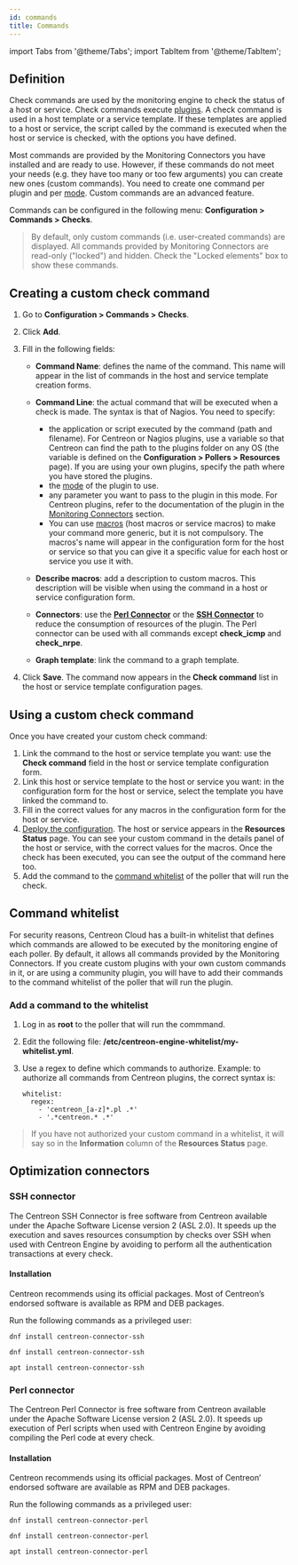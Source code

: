 ```yaml
---
id: commands
title: Commands
---
```

import Tabs from '@theme/Tabs';
import TabItem from '@theme/TabItem';

## Definition

Check commands are used by the monitoring engine to check the status of a host or service. Check commands execute [plugins](../../resources/glossary.md#plugin). A check command is used in a host template or a service template. If these templates are applied to a host or service, the script called by the command is executed when the host or service is checked, with the options you have defined.

Most commands are provided by the Monitoring Connectors you have installed and are ready to use. However, if these commands do not meet your needs (e.g. they have too many or too few arguments) you can create new ones (custom commands). You need to create one command per plugin and per [mode](../../resources/glossary.md#mode). Custom commands are an advanced feature.

Commands can be configured in the following menu: **Configuration > Commands > Checks**.

> By default, only custom commands (i.e. user-created commands) are displayed. All commands provided by Monitoring Connectors are read-only ("locked") and hidden. Check the "Locked elements" box to show these commands.

## Creating a custom check command

1. Go to **Configuration > Commands > Checks**.
2. Click **Add**.
3. Fill in the following fields:

   * **Command Name**: defines the name of the command. This name will appear in the list of commands in the host and service template creation forms.
   * **Command Line**: the actual command that will be executed when a check is made. The syntax is that of Nagios. You need to specify:

      * the application or script executed by the command (path and filename). For Centreon or Nagios plugins, use a variable so that Centreon can find the path to the plugins folder on any OS (the variable is defined on the **Configuration > Pollers > Resources** page). If you are using your own plugins, specify the path where you have stored the plugins.
      * the [mode](../../resources/glossary.md#mode) of the plugin to use.
      * any parameter you want to pass to the plugin in this mode. For Centreon plugins, refer to the documentation of the plugin in the [Monitoring Connectors](/pp/integrations/plugin-packs/getting-started/introduction) section.
      * You can use [macros](macros.md) (host macros or service macros) to make your command more generic, but it is not compulsory. The macros's name will appear in the configuration form for the host or service so that you can give it a specific value for each host or service you use it with.

   * **Describe macros**: add a description to custom macros. This description will be visible when using the command in a host or service configuration form.
   * **Connectors**: use the **[Perl Connector](#perl-connector)** or the **[SSH Connector](#ssh-connector)** to reduce the consumption of resources of the plugin. The Perl connector can be used with all commands except **check_icmp** and **check_nrpe**.
   * **Graph template**: link the command to a graph template.

4. Click **Save**. The command now appears in the **Check command** list in the host or service template configuration pages.

## Using a custom check command

Once you have created your custom check command:

1. Link the command to the host or service template you want: use the **Check command** field in the host or service template configuration form.
2. Link this host or service template to the host or service you want: in the configuration form for the host or service, select the template you have linked the command to.
3. Fill in the correct values for any macros in the configuration form for the host or service.
3. [Deploy the configuration](../monitoring-servers/deploying-a-configuration.md). The host or service appears in the **Resources Status** page. You can see your custom command in the details panel of the host or service, with the correct values for the macros. Once the check has been executed, you can see the output of the command here too.
4. Add the command to the [command whitelist](#command-whitelist) of the poller that will run the check.

## Command whitelist

For security reasons, Centreon Cloud has a built-in whitelist that defines which commands are allowed to be executed by the monitoring engine of each poller. By default, it allows all commands provided by the Monitoring Connectors. If you create custom plugins with your own custom commands in it, or are using a community plugin, you will have to add their commands to the command whitelist of the poller that will run the plugin.

### Add a command to the whitelist

1. Log in as **root** to the poller that will run the commmand.
2. Edit the following file: **/etc/centreon-engine-whitelist/my-whitelist.yml**.
3. Use a regex to define which commands to authorize. Example: to authorize all commands from Centreon plugins, the correct syntax is:

   ```shell
   whitelist:
     regex:
       - 'centreon_[a-z]*.pl .*'
       - '.*centreon.* .*'
    ```

> If you have not authorized your custom command in a whitelist, it will say so in the **Information** column of the **Resources Status** page.

## Optimization connectors

### SSH connector

The Centreon SSH Connector is free software from Centreon available under the Apache Software License version 2 (ASL 2.0).
It speeds up the execution and saves resources consumption by checks over SSH when used with Centreon Engine by avoiding to perform all the authentication transactions at every check.

#### Installation

Centreon recommends using its official packages. Most of Centreon’s endorsed software is available as RPM and DEB packages.

Run the following commands as a privileged user:

<Tabs groupId="sync">
<TabItem value="Alma / RHEL / Oracle Linux 8" label="Alma / RHEL / Oracle Linux 8">

``` shell
dnf install centreon-connector-ssh
```

</TabItem>
<TabItem value="Alma / RHEL / Oracle Linux 9" label="Alma / RHEL / Oracle Linux 9">

``` shell
dnf install centreon-connector-ssh
```

</TabItem>
<TabItem value="Debian 11" label="Debian 11">

``` shell
apt install centreon-connector-ssh
```

</TabItem>
</Tabs>

### Perl connector

The Centreon Perl Connector is free software from Centreon available under the Apache Software License version 2 (ASL 2.0).
It speeds up execution of Perl scripts when used with Centreon Engine by avoiding compiling the Perl code at every check.

#### Installation

Centreon recommends using its official packages. Most of Centreon’ endorsed software are available as RPM and DEB packages.

Run the following commands as a privileged user:

<Tabs groupId="sync">
<TabItem value="Alma / RHEL / Oracle Linux 8" label="Alma / RHEL / Oracle Linux 8">

``` shell
dnf install centreon-connector-perl
```

</TabItem>
<TabItem value="Alma / RHEL / Oracle Linux 9" label="Alma / RHEL / Oracle Linux 9">

``` shell
dnf install centreon-connector-perl
```

</TabItem>
<TabItem value="Debian 11" label="Debian 11">

``` shell
apt install centreon-connector-perl
```

</TabItem>
</Tabs>
